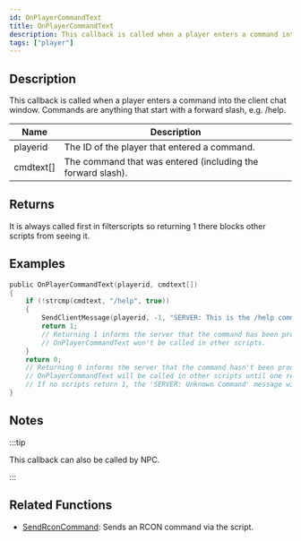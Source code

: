 ```yaml
---
id: OnPlayerCommandText
title: OnPlayerCommandText
description: This callback is called when a player enters a command into the client chat window.
tags: ["player"]
---
```


## Description

This callback is called when a player enters a command into the client chat window. Commands are anything that start with a forward slash, e.g. /help.

| Name      | Description                                                 |
| --------- | ----------------------------------------------------------- |
| playerid  | The ID of the player that entered a command.                |
| cmdtext[] | The command that was entered (including the forward slash). |

## Returns

It is always called first in filterscripts so returning 1 there blocks other scripts from seeing it.

## Examples

```c
public OnPlayerCommandText(playerid, cmdtext[])
{
    if (!strcmp(cmdtext, "/help", true))
    {
        SendClientMessage(playerid, -1, "SERVER: This is the /help command!");
        return 1;
        // Returning 1 informs the server that the command has been processed.
        // OnPlayerCommandText won't be called in other scripts.
    }
    return 0;
    // Returning 0 informs the server that the command hasn't been processed by this script.
    // OnPlayerCommandText will be called in other scripts until one returns 1.
    // If no scripts return 1, the 'SERVER: Unknown Command' message will be shown to the player.
}
```

## Notes

:::tip

This callback can also be called by NPC.

:::

## Related Functions

- [SendRconCommand](../functions/SendRconCommand.md): Sends an RCON command via the script.
